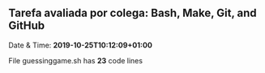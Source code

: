 ## Tarefa avaliada por colega: Bash, Make, Git, and GitHub
Date & Time: **2019-10-25T10:12:09+01:00** 

File guessinggame.sh has **23** code lines
